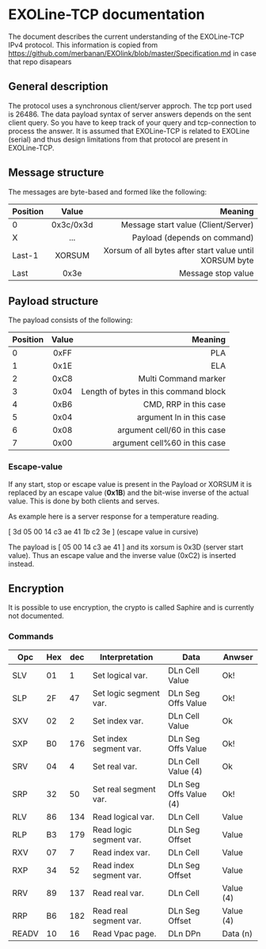 EXOLine-TCP documentation
=========================

The document describes the current understanding of the EXOLine-TCP IPv4 protocol.
This information is copied from https://github.com/merbanan/EXOlink/blob/master/Specification.md in case that repo disapears

General description
-------------------

The protocol uses a synchronous client/server approch. The tcp port used is 26486.
The data payload syntax of server answers depends on the sent client query. So you
have to keep track of your query and tcp-connection to process the answer. It is assumed
that EXOLine-TCP is related to EXOLine (serial) and thus design limitations from that protocol
are present in EXOLine-TCP.



Message structure
-----------------

The messages are byte-based and formed like the following:

| Position      | Value         | Meaning|
| ------------- |:-------------:| -----:|
| 0             | 0x3c/0x3d     | Message start value (Client/Server) |
| X             | ...           | Payload (depends on command) |
| Last-1        | XORSUM        | Xorsum of all bytes after start value until XORSUM byte |
| Last          | 0x3e          | Message stop value |


Payload structure
-----------------

The payload consists of the following:

| Position      | Value         | Meaning|
| ------------- |:-------------:| -----:|
| 0             | 0xFF          | PLA |
| 1             | 0x1E          | ELA |
| 2             | 0xC8          | Multi Command marker |
| 3             | 0x04          | Length of bytes in this command block |
| 4             | 0xB6          | CMD, RRP in this case |
| 5             | 0x04          | argument ln in this case |
| 6             | 0x08          | argument cell/60 in this case |
| 7             | 0x00          | argument cell%60 in this case |


### Escape-value

If any start, stop or escape value is present in the Payload or XORSUM it is
replaced by an escape value (**0x1B**) and the bit-wise inverse of the actual value.
This is done by both clients and serves.

As example here is a server response for a temperature reading.

[ 3d 05 00 14 c3 ae 41 *1b* c2 3e ] (escape value in cursive)

The payload is [ 05 00 14 c3 ae 41 ] and its xorsum is 0x3D (server start value).
Thus an escape value and the inverse value (0xC2) is inserted instead.

Encryption
----------

It is possible to use encryption, the crypto is called Saphire and is currently not documented.





### Commands

| Opc | Hex| dec | Interpretation | Data | Anwser |
|-----|----|---|------------------|----------------|-----|
| SLV | 01 | 1 | Set logical var. | DLn Cell Value | Ok! |
| SLP | 2F | 47 | Set logic segment var. | DLn Seg Offs Value | Ok! |
| SXV | 02 | 2 | Set index var. | DLn Cell Value | Ok |
| SXP | B0 | 176 | Set index segment var. | DLn Seg Offs Value | Ok! |
| SRV | 04 | 4 | Set real var. | DLn Cell Value (4) | Ok |
| SRP | 32 | 50 | Set real segment var. | DLn Seg Offs Value (4) | Ok! |
| RLV | 86 | 134 | Read logical var. | DLn Cell | Value |
| RLP | B3 | 179 | Read logic segment var. | DLn Seg Offset | Value |
| RXV | 07 | 7 | Read index var. | DLn Cell | Value |
| RXP | 34 | 52 | Read index segment var. | DLn Seg Offset | Value |
| RRV | 89 | 137 | Read real var. | DLn Cell | Value (4) |
| RRP | B6 | 182 | Read real segment var. | DLn Seg Offset | Value (4) |
| READV | 10 | 16 | Read Vpac page. | DLn DPn | Data (n) |
